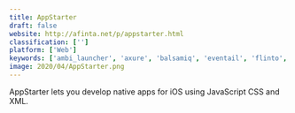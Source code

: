 ```yaml
---
title: AppStarter
draft: false 
website: http://afinta.net/p/appstarter.html
classification: ['']
platform: ['Web']
keywords: ['ambi_launcher', 'axure', 'balsamiq', 'eventail', 'flinto', 'fluid_ui', 'framer', 'glance_clock', 'invision', 'key_manager', 'magiclauncher', 'moqups', 'origami_studio', 'pixteller', 'proto.io', 'protoshare', 'snappa', 'wordpress', 'zeplin']
image: 2020/04/AppStarter.png
---
```

AppStarter lets you develop native apps for iOS using JavaScript CSS and XML.